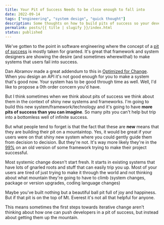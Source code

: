 ```yaml
---
title: Your Pit of Success Needs to be close enough to fall into
date: 2022-09-14
tags: ["engineering", "system design", "quick thought"]
description: Some thoughts on how to build pits of success so your developers actually fall in them.
permalink: posts/{{ title | slugify }}/index.html
status: published
---
```


We've gotten to the point in software engineering where the concept of a [pit of success](https://blog.codinghorror.com/falling-into-the-pit-of-success/) is mostly taken for granted. It's great that framework and system designers are showing the desire (and sometimes wherewithal) to make systems that users fail into success.

Dan Abramov made a great addendum to this in [Optimized for Change](https://overreacted.io/optimized-for-change/). When you design an API it's not good enough for you to make a system that's good now. Your system has to be good through time as well. Well, I'd like to propose a 0th order concern you'd have.

But I think sometimes when we think about pits of success we think about them in the context of shiny new systems and frameworks. I'm going to build this new system/framework/technology and it's going to have **more pits of success than you can imagine**. So many pits you can't help but trip into a bottomless well of infinite success.

But what people tend to forget is that the fact that these are **new** means that they are building their pit on a mountaintop. Yes, it would be great if your users were on that shiny new system where you could gently guide them from decision to decision. But they're not. It's way more likely they're in the [99%](https://future.com/software-development-building-for-99-developers/) on an old version of some framework trying to make their project successful.

Most systemic change doesn't start fresh. It starts in existing systems that have lots of gnarled roots and stuff that can easily trip you up. Most of your users are tired of just trying to make it through the world and not thinking about what mountain they're going to have to climb (system changes, package or version upgrades, coding language changes)

Maybe you've built nothing but a beautiful ball pit full of joy and happiness. But if that pit is on the top of Mt. Everest it's not all that helpful for anyone.

This means sometimes the first steps towards iterative change aren't thinking about how one can push developers in a pit of success, but instead about getting them up the mountain.
